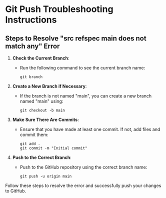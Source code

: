 # Git Push Troubleshooting Instructions

## Steps to Resolve "src refspec main does not match any" Error

1. **Check the Current Branch**:
   - Run the following command to see the current branch name:
     ```
     git branch
     ```

2. **Create a New Branch if Necessary**:
   - If the branch is not named "main", you can create a new branch named "main" using:
     ```
     git checkout -b main
     ```

3. **Make Sure There Are Commits**:
   - Ensure that you have made at least one commit. If not, add files and commit them:
     ```
     git add .
     git commit -m "Initial commit"
     ```

4. **Push to the Correct Branch**:
   - Push to the GitHub repository using the correct branch name:
     ```
     git push -u origin main
     ```

Follow these steps to resolve the error and successfully push your changes to GitHub.
